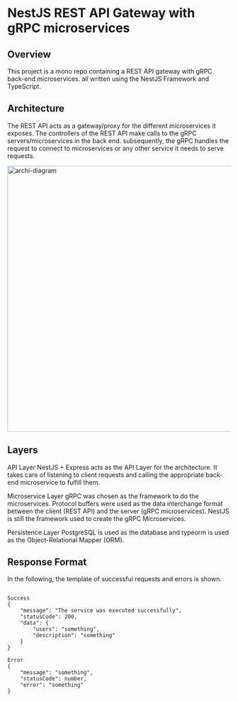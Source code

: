 
# NestJS REST API Gateway with gRPC microservices

## Overview
This project is a mono repo containing a REST API gateway with gRPC back-end microservices.
all written using the NestJS Framework and TypeScript.

## Architecture
The REST API acts as a gateway/proxy for the different microservices it exposes.
The controllers of the REST API make calls to the gRPC servers/microservices in the back end.
 subsequently, the gRPC handles the request to connect to microservices or any other service it needs to serve requests.

 
<img width="600" alt="archi-diagram" src="https://github.com/afghahi1992/nestjs-microServices/assets/79860891/ba9f23fb-e2f9-47c7-8e54-66244d64cb14">

## Layers
API Layer
NestJS + Express acts as the API Layer for the architecture. It takes care of listening to client requests and calling the appropriate back-end microservice to fulfill them.

Microservice Layer
gRPC was chosen as the framework to do the microservices. Protocol buffers were used as the data interchange format between the client (REST API) and the server (gRPC microservices). NestJS is still the framework used to create the gRPC Microservices.

Persistence Layer
PostgreSQL is used as the database and typeorm is used as the Object-Relational Mapper (ORM).


## Response Format

In the following, the template of successful requests and errors is shown.

```

Success
{
    "message": "The service was executed successfully",
    "statusCode": 200,
    "data": {
        "users": "something",
        "description": "something"
    }
}
```
```
Error
{
    "message": "something",
    "statusCode": number,
    "error": "something"
}
```
